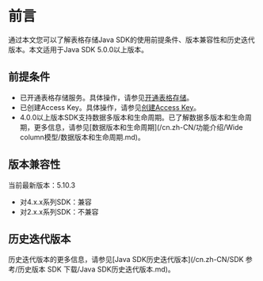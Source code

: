 # 前言

通过本文您可以了解表格存储Java SDK的使用前提条件、版本兼容性和历史迭代版本。本文适用于Java SDK 5.0.0以上版本。

## 前提条件

-   已开通表格存储服务。具体操作，请参见[开通表格存储](/cn.zh-CN/快速入门/开通表格存储服务.md)。
-   已创建Access Key。具体操作，请参见[创建Access Key]()。
-   4.0.0以上版本SDK支持数据多版本和生命周期。已了解数据多版本和生命周期，更多信息，请参见[数据版本和生命周期](/cn.zh-CN/功能介绍/Wide column模型/数据版本和生命周期.md)。

## 版本兼容性

当前最新版本：5.10.3

-   对4.x.x系列SDK：兼容
-   对2.x.x系列SDK：不兼容

## 历史迭代版本

历史迭代版本的更多信息，请参见[Java SDK历史迭代版本](/cn.zh-CN/SDK 参考/历史版本 SDK 下载/Java SDK历史迭代版本.md)。

